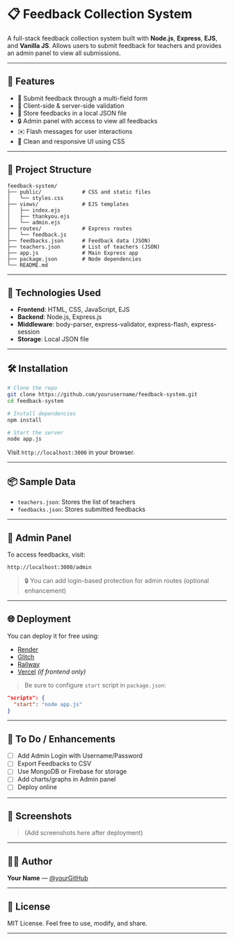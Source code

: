 
# 📋 Feedback Collection System

A full-stack feedback collection system built with **Node.js**, **Express**, **EJS**, and **Vanilla JS**. Allows users to submit feedback for teachers and provides an admin panel to view all submissions.

---

## 🚀 Features

- 📝 Submit feedback through a multi-field form
- 🧠 Client-side & server-side validation
- 📂 Store feedbacks in a local JSON file
- 🔒 Admin panel with access to view all feedbacks
- ✉️ Flash messages for user interactions
- 🎨 Clean and responsive UI using CSS

---

## 📁 Project Structure

```
feedback-system/
├── public/             # CSS and static files
│   └── styles.css
├── views/              # EJS templates
│   ├── index.ejs
│   ├── thankyou.ejs
│   └── admin.ejs
├── routes/             # Express routes
│   └── feedback.js
├── feedbacks.json      # Feedback data (JSON)
├── teachers.json       # List of teachers (JSON)
├── app.js              # Main Express app
├── package.json        # Node dependencies
└── README.md
```

---

## 🔧 Technologies Used

- **Frontend**: HTML, CSS, JavaScript, EJS
- **Backend**: Node.js, Express.js
- **Middleware**: body-parser, express-validator, express-flash, express-session
- **Storage**: Local JSON file

---

## 🛠 Installation

```bash
# Clone the repo
git clone https://github.com/yourusername/feedback-system.git
cd feedback-system

# Install dependencies
npm install

# Start the server
node app.js
```

Visit `http://localhost:3000` in your browser.

---

## 📦 Sample Data

- `teachers.json`: Stores the list of teachers
- `feedbacks.json`: Stores submitted feedbacks

---

## 🔐 Admin Panel

To access feedbacks, visit:

```
http://localhost:3000/admin
```

> 🔒 You can add login-based protection for admin routes (optional enhancement)

---

## 🌐 Deployment

You can deploy it for free using:

- [Render](https://render.com/)
- [Glitch](https://glitch.com/)
- [Railway](https://railway.app/)
- [Vercel](https://vercel.com/) *(if frontend only)*

> Be sure to configure `start` script in `package.json`:
```json
"scripts": {
  "start": "node app.js"
}
```

---

## 📌 To Do / Enhancements

- [ ] Add Admin Login with Username/Password
- [ ] Export Feedbacks to CSV
- [ ] Use MongoDB or Firebase for storage
- [ ] Add charts/graphs in Admin panel
- [ ] Deploy online

---

## 📸 Screenshots

> (Add screenshots here after deployment)

---

## 👨‍💻 Author

**Your Name** — [@yourGitHub](https://github.com/yourGitHub)

---

## 🧪 License

MIT License. Feel free to use, modify, and share.

---
